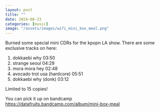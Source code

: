 ```yaml
---
layout: post
title: ""
date: 2024-08-23
categories: [music]
image: "/assets/images/wifi_mini_box_meal.png"
---
```


Burned some special mini CDRs for the kpopn LA show. There are some exclusive tracks on here:

1. dokkaebi why 03:50
2. strange seoul 04:29
3. mora mora hey 02:48
4. avocado trot usa (hardcore) 05:51
5. dokkaebi why (donk) 03:12

Limited to 15 copies!

You can pick it up on bandcamp
https://datafruits.bandcamp.com/album/mini-box-meal
